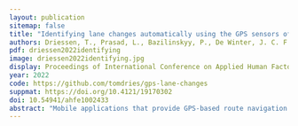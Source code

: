 ```yaml
---
layout: publication
sitemap: false
title: "Identifying lane changes automatically using the GPS sensors of portable devices"
authors: Driessen, T., Prasad, L., Bazilinskyy, P., De Winter, J. C. F.
pdf: driessen2022identifying
image: driessen2022identifying.jpg
display: Proceedings of International Conference on Applied Human Factors and Ergonomics (AHFE). New York, USA
year: 2022
code: https://github.com/tomdries/gps-lane-changes
suppmat: https://doi.org/10.4121/19170302
doi: 10.54941/ahfe1002433
abstract: "Mobile applications that provide GPS-based route navigation advice or driver diagnostics are gaining popularity. However, these applications currently do not have knowledge of whether the driver is performing a lane change. Having such information may prove valuable to individual drivers (e.g., to provide more specific navigation instructions) or road authorities (e.g., knowledge of lane change hotspots may inform road design). The present study aimed to assess the accuracy of lane change recognition algorithms that rely solely on mobile GPS sensor input. Three trips on Dutch highways, totaling 158 km of driving, were performed while carrying two smartphones (Huawei P20, Samsung Galaxy S9), a GPS-equipped GoPro Max, and a USB GPS receiver (GlobalSat BU343-s4). The timestamps of all 215 lane changes were manually extracted from the forward-facing GoPro camera footage, and used as ground truth. After connecting the GPS trajectories to the road using Mapbox Map Matching API (2022), lane changes were identified based on the exceedance of a lateral translation threshold in set time windows. Different thresholds and window sizes were tested for their ability to discriminate between a pool of lane change segments and an equally-sized pool of no-lane-change segments. The overall accuracy of the lane-change classification was found to be 90%. The method appears promising for highway engineering and traffic behavior research that use floating car data, but there may be limited applicability to real-time advisory systems due to the occasional occurrence of false positives."
---
```

